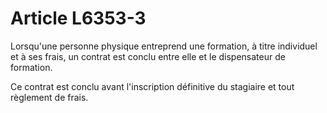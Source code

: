 # Article L6353-3

Lorsqu'une personne physique entreprend une formation, à titre individuel et à ses frais, un contrat est conclu entre elle et le dispensateur de formation.

Ce contrat est conclu avant l'inscription définitive du stagiaire et tout règlement de frais.